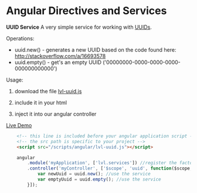 Angular Directives and Services
=============

**UUID Service**
A very simple service for working with [UUIDs](http://en.wikipedia.org/wiki/Universally_unique_identifier).

Operations:
+ uuid.new() - generates a new UUID based on the code found here: http://stackoverflow.com/a/16693578
+ uuid.empty() - get's an empty UUID ('00000000-0000-0000-0000-000000000000') 

Usage:
1.  download the file [lvl-uuid.js](https://raw.github.com/logicbomb/ng-directives/master/src/script/lvl-uuid.js)

2.  include it in your html

3.  inject it into our angular controller

[Live Demo](http://logicbomb.github.io/ng-directives/uuid.html)

```html
	<!-- this line is included before your angular application script -->
	<!-- the src path is specific to your project -->
	<script src="/scripts/angular/lvl-uuid.js"></script>
```
```javascript
	angular
		.module('myApplication', ['lvl.services']) //register the factory with your module
		.controller('myController', ['$scope', 'uuid', function($scope, uuid) { //inject the service into your application
			var newUuid = uuid.new(); //use the service
			var emptyUuid = uuid.empty(); //use the service
		}]);

```

